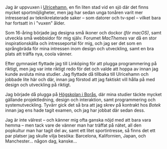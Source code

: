 Jag är uppvuxen i [Ulricehamn](https://ulricehamn.se), en fin liten stad vid en sjö där det finns mycket sportmöjligheter, men jag har sedan unga tonåren varit mer intresserad av teknikrelaterade saker – som datorer och tv-spel – vilket bara har fortsatt in i "vuxen" ålder.

Som 16-åring började jag designa små ikoner och dockor <i>(för macOS)</i>, samt utveckla små webbsidor för mig själv. Forumet <i>MacThemes</i> var då en stor inspirationskälla och intresseportal för mig, och jag ser det som en språngbräda för mina intressen inom design och utveckling, samt en bra plats att träffa nya, coola vänner.

Efter gymnasiet flyttade jag till Linköping för att plugga programmering på riktigt, men jag var inte riktigt redo för det och valde att hoppa av innan jag kunde avsluta mina studier. Jag flyttade då tillbaka till Ulricehamn och jobbade lite här och där, innan jag förstod att jag faktiskt vill hålla på med design och utveckling på riktigt.

Jag började då plugga på [Högskolan i Borås](https://www.hb.se), där mina studier täckte mycket gällande projektledning, design och interaktion, samt programmering och systemutveckling. Tyvärr gick det så bra att jag skrev på kontrakt hos <i>Botek</i> innan jag ens hade tagit examen, och jag har jobbat där sedan dess.

Jag är inte välrest – och känner mig ofta ganska nöjd med att bara vara hemma – men tack vare de vänner man har träffat på nätet, all den popkultur man har tagit del av, samt ett litet sportintresse, så finns det ett par platser jag skulle vilja besöka: Barcelona, Kalifornien, Japan, och Manchester… någon dag, kanske…
